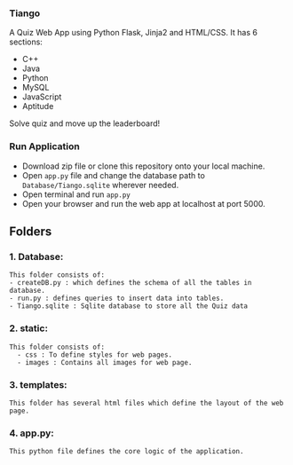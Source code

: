 ### Tiango
A Quiz Web App using Python Flask, Jinja2 and HTML/CSS. 
It has 6 sections:
  * C++
  * Java
  * Python
  * MySQL
  * JavaScript
  * Aptitude
  
Solve quiz and move up the leaderboard!

### Run Application
- Download zip file or clone this repository onto your local machine.
- Open `app.py` file and change the database path to `Database/Tiango.sqlite` wherever needed.
- Open terminal and run `app.py`
- Open your browser and run the web app at localhost at port 5000.

## Folders
### 1. Database:
    This folder consists of:
    - createDB.py : which defines the schema of all the tables in database.
    - run.py : defines queries to insert data into tables.
    - Tiango.sqlite : Sqlite database to store all the Quiz data
    
### 2. static:
    This folder consists of:
      - css : To define styles for web pages.
      - images : Contains all images for web page.
      
### 3. templates:
    This folder has several html files which define the layout of the web page.
    
### 4. app.py:
    This python file defines the core logic of the application.
  
